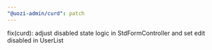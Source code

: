 ```yaml
---
"@uozi-admin/curd": patch
---
```


fix(curd): adjust disabled state logic in StdFormController and set edit disabled in UserList
